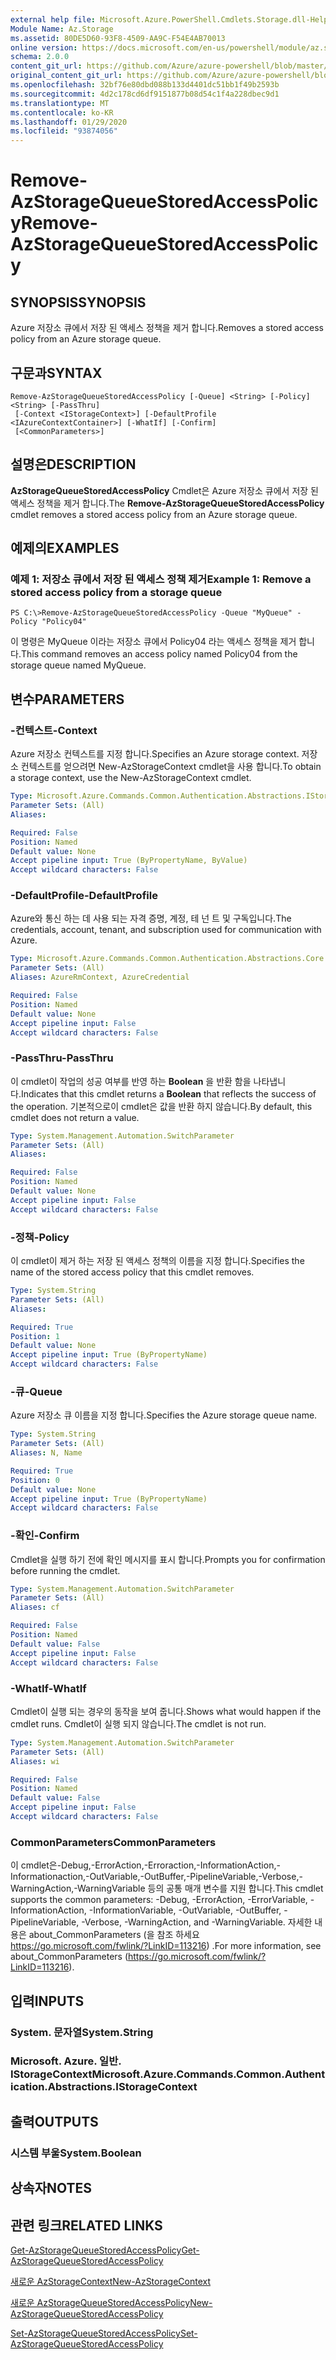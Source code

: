```yaml
---
external help file: Microsoft.Azure.PowerShell.Cmdlets.Storage.dll-Help.xml
Module Name: Az.Storage
ms.assetid: 80DE5D60-93F8-4509-AA9C-F54E4AB70013
online version: https://docs.microsoft.com/en-us/powershell/module/az.storage/remove-azstoragequeuestoredaccesspolicy
schema: 2.0.0
content_git_url: https://github.com/Azure/azure-powershell/blob/master/src/Storage/Storage.Management/help/Remove-AzStorageQueueStoredAccessPolicy.md
original_content_git_url: https://github.com/Azure/azure-powershell/blob/master/src/Storage/Storage.Management/help/Remove-AzStorageQueueStoredAccessPolicy.md
ms.openlocfilehash: 32bf76e80dbd088b133d4401dc51bb1f49b2593b
ms.sourcegitcommit: 4d2c178cd6df9151877b08d54c1f4a228dbec9d1
ms.translationtype: MT
ms.contentlocale: ko-KR
ms.lasthandoff: 01/29/2020
ms.locfileid: "93874056"
---
```

# <span data-ttu-id="14457-101">Remove-AzStorageQueueStoredAccessPolicy</span><span class="sxs-lookup"><span data-stu-id="14457-101">Remove-AzStorageQueueStoredAccessPolicy</span></span>

## <span data-ttu-id="14457-102">SYNOPSIS</span><span class="sxs-lookup"><span data-stu-id="14457-102">SYNOPSIS</span></span>
<span data-ttu-id="14457-103">Azure 저장소 큐에서 저장 된 액세스 정책을 제거 합니다.</span><span class="sxs-lookup"><span data-stu-id="14457-103">Removes a stored access policy from an Azure storage queue.</span></span>

## <span data-ttu-id="14457-104">구문과</span><span class="sxs-lookup"><span data-stu-id="14457-104">SYNTAX</span></span>

```
Remove-AzStorageQueueStoredAccessPolicy [-Queue] <String> [-Policy] <String> [-PassThru]
 [-Context <IStorageContext>] [-DefaultProfile <IAzureContextContainer>] [-WhatIf] [-Confirm]
 [<CommonParameters>]
```

## <span data-ttu-id="14457-105">설명은</span><span class="sxs-lookup"><span data-stu-id="14457-105">DESCRIPTION</span></span>
<span data-ttu-id="14457-106">**AzStorageQueueStoredAccessPolicy** Cmdlet은 Azure 저장소 큐에서 저장 된 액세스 정책을 제거 합니다.</span><span class="sxs-lookup"><span data-stu-id="14457-106">The **Remove-AzStorageQueueStoredAccessPolicy** cmdlet removes a stored access policy from an Azure storage queue.</span></span>

## <span data-ttu-id="14457-107">예제의</span><span class="sxs-lookup"><span data-stu-id="14457-107">EXAMPLES</span></span>

### <span data-ttu-id="14457-108">예제 1: 저장소 큐에서 저장 된 액세스 정책 제거</span><span class="sxs-lookup"><span data-stu-id="14457-108">Example 1: Remove a stored access policy from a storage queue</span></span>
```
PS C:\>Remove-AzStorageQueueStoredAccessPolicy -Queue "MyQueue" -Policy "Policy04"
```

<span data-ttu-id="14457-109">이 명령은 MyQueue 이라는 저장소 큐에서 Policy04 라는 액세스 정책을 제거 합니다.</span><span class="sxs-lookup"><span data-stu-id="14457-109">This command removes an access policy named Policy04 from the storage queue named MyQueue.</span></span>

## <span data-ttu-id="14457-110">변수</span><span class="sxs-lookup"><span data-stu-id="14457-110">PARAMETERS</span></span>

### <span data-ttu-id="14457-111">-컨텍스트</span><span class="sxs-lookup"><span data-stu-id="14457-111">-Context</span></span>
<span data-ttu-id="14457-112">Azure 저장소 컨텍스트를 지정 합니다.</span><span class="sxs-lookup"><span data-stu-id="14457-112">Specifies an Azure storage context.</span></span>
<span data-ttu-id="14457-113">저장소 컨텍스트를 얻으려면 New-AzStorageContext cmdlet을 사용 합니다.</span><span class="sxs-lookup"><span data-stu-id="14457-113">To obtain a storage context, use the New-AzStorageContext cmdlet.</span></span>

```yaml
Type: Microsoft.Azure.Commands.Common.Authentication.Abstractions.IStorageContext
Parameter Sets: (All)
Aliases:

Required: False
Position: Named
Default value: None
Accept pipeline input: True (ByPropertyName, ByValue)
Accept wildcard characters: False
```

### <span data-ttu-id="14457-114">-DefaultProfile</span><span class="sxs-lookup"><span data-stu-id="14457-114">-DefaultProfile</span></span>
<span data-ttu-id="14457-115">Azure와 통신 하는 데 사용 되는 자격 증명, 계정, 테 넌 트 및 구독입니다.</span><span class="sxs-lookup"><span data-stu-id="14457-115">The credentials, account, tenant, and subscription used for communication with Azure.</span></span>

```yaml
Type: Microsoft.Azure.Commands.Common.Authentication.Abstractions.Core.IAzureContextContainer
Parameter Sets: (All)
Aliases: AzureRmContext, AzureCredential

Required: False
Position: Named
Default value: None
Accept pipeline input: False
Accept wildcard characters: False
```

### <span data-ttu-id="14457-116">-PassThru</span><span class="sxs-lookup"><span data-stu-id="14457-116">-PassThru</span></span>
<span data-ttu-id="14457-117">이 cmdlet이 작업의 성공 여부를 반영 하는 **Boolean** 을 반환 함을 나타냅니다.</span><span class="sxs-lookup"><span data-stu-id="14457-117">Indicates that this cmdlet returns a **Boolean** that reflects the success of the operation.</span></span>
<span data-ttu-id="14457-118">기본적으로이 cmdlet은 값을 반환 하지 않습니다.</span><span class="sxs-lookup"><span data-stu-id="14457-118">By default, this cmdlet does not return a value.</span></span>

```yaml
Type: System.Management.Automation.SwitchParameter
Parameter Sets: (All)
Aliases:

Required: False
Position: Named
Default value: None
Accept pipeline input: False
Accept wildcard characters: False
```

### <span data-ttu-id="14457-119">-정책</span><span class="sxs-lookup"><span data-stu-id="14457-119">-Policy</span></span>
<span data-ttu-id="14457-120">이 cmdlet이 제거 하는 저장 된 액세스 정책의 이름을 지정 합니다.</span><span class="sxs-lookup"><span data-stu-id="14457-120">Specifies the name of the stored access policy that this cmdlet removes.</span></span>

```yaml
Type: System.String
Parameter Sets: (All)
Aliases:

Required: True
Position: 1
Default value: None
Accept pipeline input: True (ByPropertyName)
Accept wildcard characters: False
```

### <span data-ttu-id="14457-121">-큐</span><span class="sxs-lookup"><span data-stu-id="14457-121">-Queue</span></span>
<span data-ttu-id="14457-122">Azure 저장소 큐 이름을 지정 합니다.</span><span class="sxs-lookup"><span data-stu-id="14457-122">Specifies the Azure storage queue name.</span></span>

```yaml
Type: System.String
Parameter Sets: (All)
Aliases: N, Name

Required: True
Position: 0
Default value: None
Accept pipeline input: True (ByPropertyName)
Accept wildcard characters: False
```

### <span data-ttu-id="14457-123">-확인</span><span class="sxs-lookup"><span data-stu-id="14457-123">-Confirm</span></span>
<span data-ttu-id="14457-124">Cmdlet을 실행 하기 전에 확인 메시지를 표시 합니다.</span><span class="sxs-lookup"><span data-stu-id="14457-124">Prompts you for confirmation before running the cmdlet.</span></span>

```yaml
Type: System.Management.Automation.SwitchParameter
Parameter Sets: (All)
Aliases: cf

Required: False
Position: Named
Default value: False
Accept pipeline input: False
Accept wildcard characters: False
```

### <span data-ttu-id="14457-125">-WhatIf</span><span class="sxs-lookup"><span data-stu-id="14457-125">-WhatIf</span></span>
<span data-ttu-id="14457-126">Cmdlet이 실행 되는 경우의 동작을 보여 줍니다.</span><span class="sxs-lookup"><span data-stu-id="14457-126">Shows what would happen if the cmdlet runs.</span></span>
<span data-ttu-id="14457-127">Cmdlet이 실행 되지 않습니다.</span><span class="sxs-lookup"><span data-stu-id="14457-127">The cmdlet is not run.</span></span>

```yaml
Type: System.Management.Automation.SwitchParameter
Parameter Sets: (All)
Aliases: wi

Required: False
Position: Named
Default value: False
Accept pipeline input: False
Accept wildcard characters: False
```

### <span data-ttu-id="14457-128">CommonParameters</span><span class="sxs-lookup"><span data-stu-id="14457-128">CommonParameters</span></span>
<span data-ttu-id="14457-129">이 cmdlet은-Debug,-ErrorAction,-Erroraction,-InformationAction,-Informationaction,-OutVariable,-OutBuffer,-PipelineVariable,-Verbose,-WarningAction,-WarningVariable 등의 공통 매개 변수를 지원 합니다.</span><span class="sxs-lookup"><span data-stu-id="14457-129">This cmdlet supports the common parameters: -Debug, -ErrorAction, -ErrorVariable, -InformationAction, -InformationVariable, -OutVariable, -OutBuffer, -PipelineVariable, -Verbose, -WarningAction, and -WarningVariable.</span></span> <span data-ttu-id="14457-130">자세한 내용은 about_CommonParameters (을 참조 하세요 https://go.microsoft.com/fwlink/?LinkID=113216) .</span><span class="sxs-lookup"><span data-stu-id="14457-130">For more information, see about_CommonParameters (https://go.microsoft.com/fwlink/?LinkID=113216).</span></span>

## <span data-ttu-id="14457-131">입력</span><span class="sxs-lookup"><span data-stu-id="14457-131">INPUTS</span></span>

### <span data-ttu-id="14457-132">System. 문자열</span><span class="sxs-lookup"><span data-stu-id="14457-132">System.String</span></span>

### <span data-ttu-id="14457-133">Microsoft. Azure. 일반. IStorageContext</span><span class="sxs-lookup"><span data-stu-id="14457-133">Microsoft.Azure.Commands.Common.Authentication.Abstractions.IStorageContext</span></span>

## <span data-ttu-id="14457-134">출력</span><span class="sxs-lookup"><span data-stu-id="14457-134">OUTPUTS</span></span>

### <span data-ttu-id="14457-135">시스템 부울</span><span class="sxs-lookup"><span data-stu-id="14457-135">System.Boolean</span></span>

## <span data-ttu-id="14457-136">상속자</span><span class="sxs-lookup"><span data-stu-id="14457-136">NOTES</span></span>

## <span data-ttu-id="14457-137">관련 링크</span><span class="sxs-lookup"><span data-stu-id="14457-137">RELATED LINKS</span></span>

[<span data-ttu-id="14457-138">Get-AzStorageQueueStoredAccessPolicy</span><span class="sxs-lookup"><span data-stu-id="14457-138">Get-AzStorageQueueStoredAccessPolicy</span></span>](./Get-AzStorageQueueStoredAccessPolicy.md)

[<span data-ttu-id="14457-139">새로운 AzStorageContext</span><span class="sxs-lookup"><span data-stu-id="14457-139">New-AzStorageContext</span></span>](./New-AzStorageContext.md)

[<span data-ttu-id="14457-140">새로운 AzStorageQueueStoredAccessPolicy</span><span class="sxs-lookup"><span data-stu-id="14457-140">New-AzStorageQueueStoredAccessPolicy</span></span>](./New-AzStorageQueueStoredAccessPolicy.md)

[<span data-ttu-id="14457-141">Set-AzStorageQueueStoredAccessPolicy</span><span class="sxs-lookup"><span data-stu-id="14457-141">Set-AzStorageQueueStoredAccessPolicy</span></span>](./Set-AzStorageQueueStoredAccessPolicy.md)
